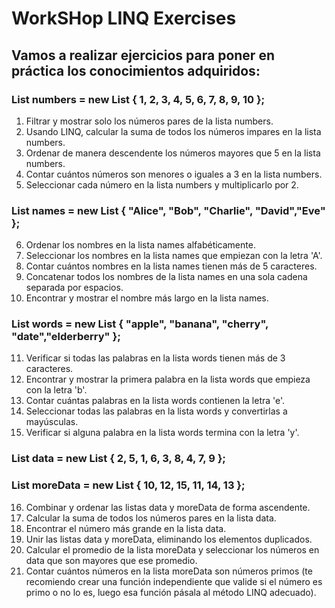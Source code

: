 # WorkSHop LINQ Exercises
## Vamos a realizar ejercicios para poner en práctica los conocimientos adquiridos:

### List<int> numbers = new List<int> { 1, 2, 3, 4, 5, 6, 7, 8, 9, 10 };

1. Filtrar y mostrar solo los números pares de la lista numbers.
2. Usando LINQ, calcular la suma de todos los números impares en la lista numbers.
3. Ordenar de manera descendente los números mayores que 5 en la lista numbers.
4. Contar cuántos números son menores o iguales a 3 en la lista numbers.
5. Seleccionar cada número en la lista numbers y multiplicarlo por 2.
   
### List<string> names = new List<string> { "Alice", "Bob", "Charlie", "David","Eve" };

6. Ordenar los nombres en la lista names alfabéticamente.
7. Seleccionar los nombres en la lista names que empiezan con la letra 'A'.
8. Contar cuántos nombres en la lista names tienen más de 5 caracteres.
9. Concatenar todos los nombres de la lista names en una sola cadena separada por espacios.
10. Encontrar y mostrar el nombre más largo en la lista names.
    
### List<string> words = new List<string> { "apple", "banana", "cherry", "date","elderberry" };

11. Verificar si todas las palabras en la lista words tienen más de 3 caracteres.
12. Encontrar y mostrar la primera palabra en la lista words que empieza con la letra 'b'.
13. Contar cuántas palabras en la lista words contienen la letra 'e'.
14. Seleccionar todas las palabras en la lista words y convertirlas a mayúsculas.
15. Verificar si alguna palabra en la lista words termina con la letra 'y'.
    
### List<int> data = new List<int> { 2, 5, 1, 6, 3, 8, 4, 7, 9 };
### List<int> moreData = new List<int> { 10, 12, 15, 11, 14, 13 };

16. Combinar y ordenar las listas data y moreData de forma ascendente.
17. Calcular la suma de todos los números pares en la lista data.
18. Encontrar el número más grande en la lista data.
19. Unir las listas data y moreData, eliminando los elementos duplicados.
20. Calcular el promedio de la lista moreData y seleccionar los números en data que son mayores que ese promedio.
21. Contar cuántos números en la lista moreData son números primos (te recomiendo crear una función independiente que valide si el número es primo o no lo es, luego esa función pásala al método LINQ adecuado).
